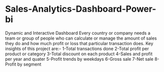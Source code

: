 # Sales-Analytics-Dashboard-Power-bi
Dynamic and Interactive Dashboard
Every country or company needs a team or group of people who can calculate or manage the amount of sales they do and how much profit or loss that particular transaction does.
Key insights of this project are:-
1-Total transactions done
2-Total profit per product or category
3-Total discount on each product
4-Sales and profit per year and quater
5-Profit trends by weekdays
6-Gross sale
7-Net sale
8-Profit by segment
